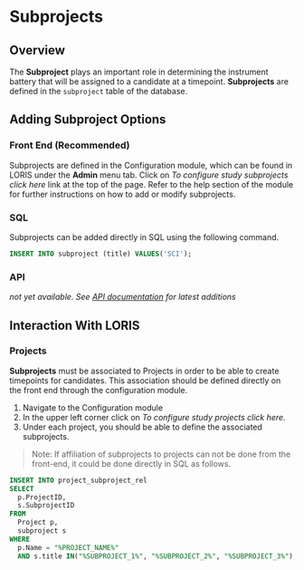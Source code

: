 # Subprojects

## Overview
The **Subproject** plays an important role in determining the instrument battery that will be assigned to a candidate at a timepoint. **Subprojects** are defined in the `subproject` table of the database.

## Adding Subproject Options

### Front End (Recommended)
Subprojects are defined in the Configuration module, which can be found in LORIS under the **Admin** menu tab.  Click on _To configure study subprojects click here_ link at the top of the page. Refer to the help section of the module for further instructions on how to add or modify subprojects.
   
### SQL
Subprojects can be added directly in SQL using the following command.

```sql
INSERT INTO subproject (title) VALUES('SCI');
```


### API
 _not yet available. See [API documentation](../../../API/) for latest additions_
 

## Interaction With LORIS

### Projects
**Subprojects** must be associated to Projects in order to be able to create timepoints for candidates. This association should be defined directly on the front end through the configuration module.

1. Navigate to the Configuration module
2. In the upper left corner click on _To configure study projects click here._
3. Under each project, you should be able to define the associated subprojects.

> Note: If affiliation of subprojects to projects can not be done from the front-end, it could be done directly in SQL as follows. 

  ```sql 
  INSERT INTO project_subproject_rel
  SELECT
	p.ProjectID,
	s.SubprojectID
  FROM
	Project p,
	subproject s
  WHERE
	p.Name = "%PROJECT_NAME%"
	AND s.title IN("%SUBPROJECT_1%", "%SUBPROJECT_2%", "%SUBPROJECT_3%");
   ```
